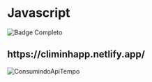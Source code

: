 # Javascript
![Badge Completo](https://img.shields.io/static/v1?label=STATUS&message=%20COMPLETO&color=GREEN&style=for-the-badge)

<h2> https://climinhapp.netlify.app/ </h2>

![ConsumindoApiTempo](https://user-images.githubusercontent.com/89768557/211250370-5fd7972f-f28b-496b-a5ff-7424365932ff.gif)
